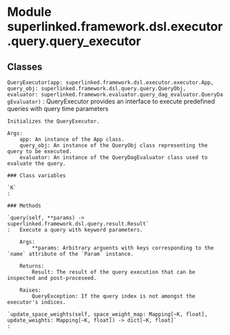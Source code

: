 Module superlinked.framework.dsl.executor.query.query_executor
==============================================================

Classes
-------

`QueryExecutor(app: superlinked.framework.dsl.executor.executor.App, query_obj: superlinked.framework.dsl.query.query.QueryObj, evaluator: superlinked.framework.evaluator.query_dag_evaluator.QueryDagEvaluator)`
:   QueryExecutor provides an interface to execute predefined queries with query time parameters
    
    Initializes the QueryExecutor.
    
    Args:
        app: An instance of the App class.
        query_obj: An instance of the QueryObj class representing the query to be executed.
        evaluator: An instance of the QueryDagEvaluator class used to evaluate the query.

    ### Class variables

    `K`
    :

    ### Methods

    `query(self, **params) ‑> superlinked.framework.dsl.query.result.Result`
    :   Execute a query with keyword parameters.
        
        Args:
            **params: Arbitrary arguents with keys corresponding to the `name` attribute of the `Param` instance.
        
        Returns:
            Result: The result of the query execution that can be inspected and post-proceseed.
        
        Raises:
            QueryException: If the query index is not amongst the executor's indices.

    `update_space_weights(self, space_weight_map: Mapping[~K, float], update_weights: Mapping[~K, float]) ‑> dict[~K, float]`
    :